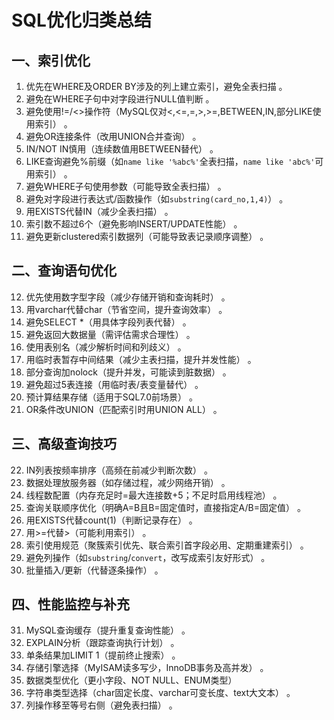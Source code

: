 # SQL优化归类总结 

## 一、索引优化 
1. 优先在WHERE及ORDER BY涉及的列上建立索引，避免全表扫描 。
2. 避免在WHERE子句中对字段进行NULL值判断 。
3. 避免使用!=/<>操作符（MySQL仅对<,<=,=,>,>=,BETWEEN,IN,部分LIKE使用索引） 。
4. 避免OR连接条件（改用UNION合并查询） 。
5. IN/NOT IN慎用（连续数值用BETWEEN替代） 。
6. LIKE查询避免%前缀（如`name like '%abc%'`全表扫描，`name like 'abc%'`可用索引） 。
7. 避免WHERE子句使用参数（可能导致全表扫描） 。
8. 避免对字段进行表达式/函数操作（如`substring(card_no,1,4)`） 。
9. 用EXISTS代替IN（减少全表扫描） 。
10. 索引数不超过6个（避免影响INSERT/UPDATE性能） 。
11. 避免更新clustered索引数据列（可能导致表记录顺序调整） 。

## 二、查询语句优化 
12. 优先使用数字型字段（减少存储开销和查询耗时） 。
13. 用varchar代替char（节省空间，提升查询效率） 。
14. 避免SELECT *（用具体字段列表代替） 。
15. 避免返回大数据量（需评估需求合理性） 。
16. 使用表别名（减少解析时间和列歧义） 。
17. 用临时表暂存中间结果（减少主表扫描，提升并发性能） 。
18. 部分查询加nolock（提升并发，可能读到脏数据） 。
19. 避免超过5表连接（用临时表/表变量替代） 。
20. 预计算结果存储（适用于SQL7.0前场景） 。
21. OR条件改UNION（匹配索引时用UNION ALL） 。

## 三、高级查询技巧 
22. IN列表按频率排序（高频在前减少判断次数） 。
23. 数据处理放服务器（如存储过程，减少网络开销） 。
24. 线程数配置（内存充足时=最大连接数+5；不足时启用线程池） 。
25. 查询关联顺序优化（明确A=B且B=固定值时，直接指定A/B=固定值） 。
26. 用EXISTS代替count(1)（判断记录存在） 。
27. 用>=代替>（可能利用索引） 。
28. 索引使用规范（聚簇索引优先、联合索引首字段必用、定期重建索引） 。
29. 避免列操作（如`substring`/`convert`，改写成索引友好形式） 。
30. 批量插入/更新（代替逐条操作） 。
 
## 四、性能监控与补充 
31. MySQL查询缓存（提升重复查询性能） 。
32. EXPLAIN分析（跟踪查询执行计划） 。
33. 单条结果加LIMIT 1（提前终止搜索） 。
34. 存储引擎选择（MyISAM读多写少，InnoDB事务及高并发） 。
35. 数据类型优化（更小字段、NOT NULL、ENUM类型） 
36. 字符串类型选择（char固定长度、varchar可变长度、text大文本） 。
37. 列操作移至等号右侧（避免表扫描） 。


